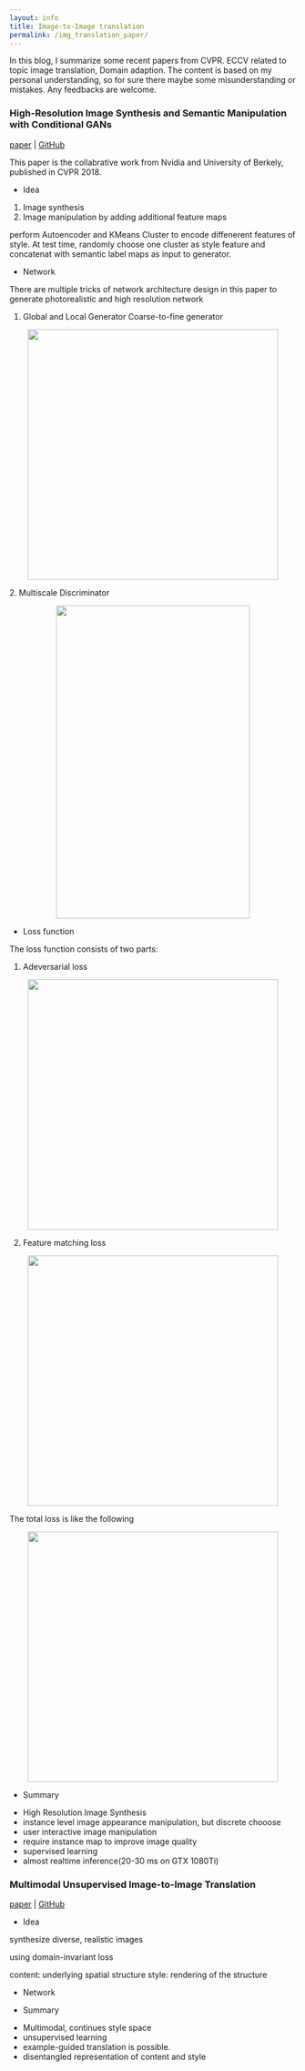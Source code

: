```yaml
---
layout: info
title: Image-to-Image translation
permalink: /img_translation_paper/
---
```



In this blog, I summarize some recent papers from CVPR. ECCV related to topic image translation, Domain adaption. The content is based on my personal understanding, so for sure there maybe some misunderstanding or mistakes. Any feedbacks are welcome.


 
### High-Resolution Image Synthesis and Semantic Manipulation with Conditional GANs
[paper](https://arxiv.org/pdf/1711.11585.pdf) | [GitHub](https://github.com/NVIDIA/pix2pixHD)

This paper is the collabrative work from Nvidia and University of Berkely, published in CVPR 2018.

* Idea
1. Image synthesis
2. Image manipulation by adding additional feature maps

perform Autoencoder and KMeans Cluster to encode diffenerent features of style. At test time, randomly choose one cluster as style feature and concatenat with semantic label maps as input to generator.  

* Network

There are multiple tricks of network architecture design in this paper to generate photorealistic and high resolution network

1. Global and Local Generator Coarse-to-fine generator
 <p align='center'>    
	<img src='./imgs/gen.png' width='440'/>
<p/>
2. Multiscale Discriminator
 <p align='center'>    
	<img src='./imgs/dis.png' width='340' height="550" />
<p/>


* Loss function


The loss function consists of two parts:

1. Adeversarial loss
 <p align='center'>    
	<img src='./imgs/adversial_loss.png' width='440'/>
<p/>

2. Feature matching loss
 <p align='center'>    
	<img src='./imgs/fm_loss.png' width='440'/>
<p/>


The total loss is like the following
 <p align='center'>    
	<img src='./imgs/total_loss.png' width='440'/>
<p/>



* Summary

 - High Resolution Image Synthesis
 - instance level image appearance manipulation, but discrete chooose
 - user interactive image manipulation 
 - require instance map to improve image quality
 - supervised learning
 - almost realtime inference(20-30 ms on GTX 1080Ti)



### Multimodal Unsupervised Image-to-Image Translation

[paper](https://arxiv.org/abs/1804.04732) | [GitHub](https://github.com/NVlabs/MUNIT) 

* Idea

synthesize diverse, realistic images

using domain-invariant loss

content: underlying spatial structure
style: rendering of the structure

* Network


* Summary
 - Multimodal, continues style space
 - unsupervised learning
 - example-guided translation is possible.
 - disentangled representation of content and style

<!-- 
### Unsupervised Image-to-Image Translation 
[paper](https://arxiv.org/pdf/1703.00848.pdf) | [GitHub](https://github.com/mingyuliutw/UNIT)

In their new work MUNIT, they also contain implementation of UNIT, so I would like to suggest to check out in their Pytorch implementation of MUNIT(https://github.com/NVlabs/MUNIT)

### Toward Multimodal Image-to-Image Translation
[paper](https://arxiv.org/pdf/1711.11586.pdf) 


This paper is the collabrative work from Adobe and University of Berkely, 

Bicycle

NIPs 2017
 -->

